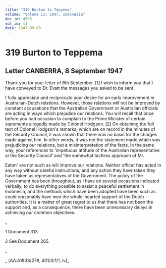 ```yaml
---
title: "319 Burton to Teppema"
volume: "Volume 11: 1947, Indonesia"
doc_id: 4503
vol_id: 11
date: 1947-09-08
---
```


# 319 Burton to Teppema

## Letter CANBERRA, 8 September 1947

Thank you for your letter of 6th September. [1] I wish to inform you that I have conveyed to Dr. Evatt the messages you asked to be sent.

I fully appreciate and reciprocate your desire for an early improvement in Australian-Dutch relations. However, those relations will not be improved by constant accusations that the Australian Government or Australian officials are acting in ways which prejudice our relations. You will recall that once before you had occasion to complain to the Prime Minister of certain statements allegedly made by Colonel Hodgson. [2] On obtaining the full text of Colonel Hodgson's remarks, which are on record in the minutes of the Security Council, it was shown that there was no basis for the charges made against him. In other words, it was not the statement made which was prejudicing our relations, but a misinterpretation of the facts. In the same way, your references to 'impetuous attitude of the Australian representative at the Security Council' and 'the somewhat tactless approach of Mr.

Eaton' are not such as will improve our relations. Neither officer has acted in any way without careful instructions, and any action they have taken they have taken as representatives of the Government. The policy of the Government has been throughout, as I have on several occasions indicated verbally, to do everything possible to assist a peaceful settlement in Indonesia, and the methods which have been adopted have been such as could reasonably have won the whole-hearted support of the Dutch authorities. It is a matter of great regret to us that there has not been the support and, as a consequence, there have been unnecessary delays in achieving our common objectives.

_

1 Document 313.

2 See Document 265.

_

_ [AA:A1838/278, 401/3/1/1, iv]_
